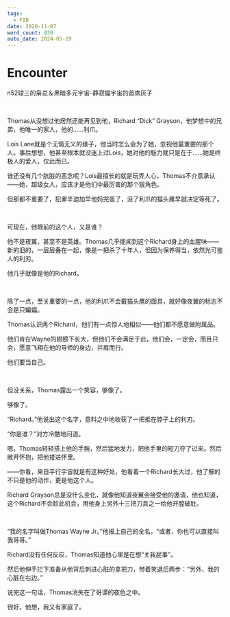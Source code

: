 ```yaml
---
tags:
  - FIN
date: 2020-11-07
word_count: 830
auto_date: 2024-05-19
---
```


# Encounter

n52球三的枭总＆黑暗多元宇宙-静寂蝠宇宙的首席灰子

<br>

Thomas从没想过他居然还能再见到他，Richard “Dick” Grayson，他梦想中的兄弟，他唯一的家人，他的……利爪。

Lois Lane就是个无情无义的婊子，他当时怎么会为了她，忽视他最重要的那个人。事后想想，他甚至根本就没迷上过Lois，她对他的魅力就只是在于……她是终极人的爱人，仅此而已。

谁还没有几个肮脏的恶念呢？Lois最擅长的就是玩弄人心，Thomas不介意承认——她，超级女人，应该才是他们中最厉害的那个狠角色。

但那都不重要了，犯罪辛迪加早他妈完蛋了，没了利爪的猫头鹰早就决定等死了。

<br>

可现在，他眼前的这个人，又是谁？

他不是夜翼，甚至不是英雄。Thomas几乎能闻到这个Richard身上的血腥味——新的旧的，一层层叠在一起，像是一把杀了十年人，但因为保养得当，依然光可鉴人的利刃。

他几乎就像是他的Richard。

<br>

除了一点，至关重要的一点，他的利爪不会戴猫头鹰的面具，就好像夜翼的标志不会是只蝙蝠。

Thomas认识两个Richard，他们有一点惊人地相似——他们都不愿意做附属品。

他们肯在Wayne的翅膀下长大，但他们不会满足于此，他们会，一定会，而且只会，愿意飞翔在他的导师的身边，并肩而行。

他们要当自己。

<br>

但没关系，Thomas露出一个笑容，够像了。

够像了。

“Richard。”他说出这个名字，意料之中地收获了一把抵在脖子上的利刃。

“你是谁？”对方冷酷地问道。

嗯，Thomas轻轻搭上他的手腕，然后猛地发力，把他手里的短刀夺了过来。然后敞开怀抱，把他搂进怀里。

——你看，来自平行宇宙就是有这种好处，他看着一个Richard长大过，他了解的不只是他的动作，更是他这个人。

Richard Grayson总是没什么变化，就像他知道夜翼会接受他的邀请，他也知道，这个Richard不会趁此机会，用他身上另外十三把刀具之一给他开膛破肚。

<br>

“我的名字叫做Thomas Wayne Jr。”他报上自己的全名，“或者，你也可以直接叫我哥哥。”

Richard没有任何反应，Thomas知道他心里是在想“关我屁事”。

然后他伸手拦下准备从他背后刺进心脏的拿把刀，带着笑退后两步：“另外，我的心脏在右边。”

说完这一句话，Thomas消失在了哥谭的夜色之中。

很好，他想，我又有家庭了。
